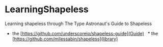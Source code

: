 # LearningShapeless
Learning shapeless through The Type Astronaut's Guide to Shapeless

   * the [https://github.com/underscoreio/shapeless-guide](Guide)
   * the [https://github.com/milessabin/shapeless](library)
